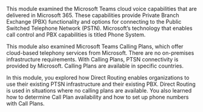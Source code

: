 This module examined the Microsoft Teams cloud voice capabilities that are delivered in Microsoft 365. These capabilities provide Private Branch Exchange (PBX) functionality and options for connecting to the Public Switched Telephone Network (PSTN). Microsoft’s technology that enables call control and PBX capabilities is titled Phone System. 

This module also examined Microsoft Teams Calling Plans, which offer cloud-based telephony services from Microsoft. There are no on-premises infrastructure requirements. With Calling Plans, PTSN connectivity is provided by Microsoft. Calling Plans are available in specific countries.

In this module, you explored how Direct Routing enables organizations to use their existing PTSN infrastructure and their existing PBX. Direct Routing is used in situations where no calling plans are available. You also learned how to determine Call Plan availability and how to set up phone numbers with Call Plans.
